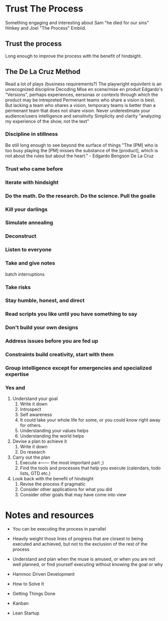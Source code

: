 # Trust The Process

Something engaging and interesting about Sam "he died for our sins" Hinkey and Joel "The Process" Embiid.

## Trust the process
Long enough to improve the process with the benefit of hindsight.

## The De La Cruz Method
Read a lot of plays (business requirements?) The playwright equivilent is an unrecognized discipline
Decoding
Mise en scene/mise en produit
Edgardo's "Versions", perhaps experiences, eersonas or contexts through which the product may be intrepreted
Permenant teams who share a vision is best. But lacking a team who shares a vision, temporary teams is better than a permenant team that does not share vision.
Never underestimate your audience/users intelligence and sensitivity
Simplicity and clarity
"analyzing my experience of the show, not the text"

### Discipline in stillness
Be still long enough to see beyond the surface of things
"The [PM] who is too busy playing the [PM] misses the substance of the [product], which is not about the rules but about the heart." - Edgardo Bengson De La Cruz

### Trust who came before

### Iterate with hindsight

### Do the math. Do the research. Do the science. Pull the goalie

### Kill your darlings

### Simulate annealing

### Deconstruct

### Listen to everyone

### Take and give notes
batch interruptions

### Take risks

### Stay humble, honest, and direct

### Read scripts you like until you have something to say

### Don't build your own designs

### Address issues before you are fed up

### Constraints build creativity, start with them

### Group intelligence except for emergencies and specialized expertise

### Yes and


1. Understand your goal
   1. Write it down
   1. Introspect
   1. Self awareness
   1. It could take your whole life for some, or you could know right away for others.
   1. Understanding your values helps
   1. Understanding the world helps
1. Devise a plan to achieve it
   1. Write it down
   1. Do research
1. Carry out the plan
   1. Execute <--- the most important part ;)
   1. Find the tools and processes that help you execute (calendars, todo lists, GTD etc.)
1. Look back with the benefit of hindsight
   1. Revise the process if pragmatic
   1. Consider other applications for what you did
   1. Consider other goals that may have come into view

# Notes and resources

* You can be executing the process in parrallel
* Heavily weight those lines of progress that are closest to being executed and achieved, but not to the exclusion of the rest of the process
* Understand and plan when the muse is amused, or when you are not well planned, or find yourself executing without knowing the goal or why

* Hammoc Driven Development
* How to Solve It
* Getting Things Done
* Kanban
* Lean Startup
